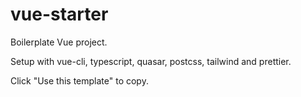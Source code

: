 # vue-starter

Boilerplate Vue project. 

Setup with vue-cli, typescript, quasar, postcss, tailwind and prettier.

Click "Use this template" to copy.
